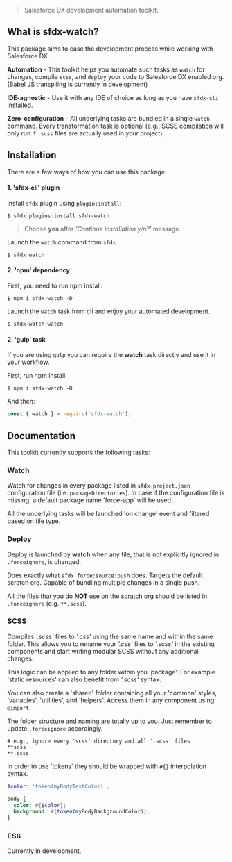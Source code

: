 > Salesforce DX development automation toolkit.

## What is sfdx-watch?

This package aims to ease the development process while working with Salesforce DX.

**Automation** - This toolkit helps you automate such tasks as `watch` for changes, compile `scss`, and `deploy` your code to Salesforce DX enabled org. (Babel JS transpiling is currently in development)

**IDE-agnostic** - Use it with any IDE of choice as long as you have `sfdx-cli` installed.

**Zero-configuration** - All underlying tasks are bundled in a single `watch` command. Every transformation task is optional (e.g., SCSS compilation will only run if `.scss` files are actually used in your project).

## Installation

There are a few ways of how you can use this package:

#### 1. 'sfdx-cli' plugin

Install `sfdx` plugin using `plugin:install`:

```console
$ sfdx plugins:install sfdx-watch
```

> Choose **yes** after *'Continue installation y/n?'* message.

Launch the `watch` command from `sfdx`.

```console
$ sfdx watch
```

#### 2. 'npm' dependency

First, you need to run npm install:

```console
$ npm i sfdx-watch -D
```

Launch the `watch` task from cli and enjoy your automated development.

```console
$ sfdx-watch watch
```

#### 2. 'gulp' task

If you are using `gulp` you can require the **watch** task directly and use it in your workflow.

First, run npm install:

```console
$ npm i sfdx-watch -D
```

And then:

```javascript
const { watch } = require('sfdx-watch');
```

## Documentation

This toolkit currently supports the following tasks:

### Watch

Watch for changes in every package listed in `sfdx-project.json` configuration file (i.e. `packageDirectories`). In case if the configuration file is missing, a default package name 'force-app' will be used.

All the underlying tasks will be launched 'on change' event and filtered based on file type.

### Deploy

Deploy is launched by **watch** when any file, that is not explicitly ignored in `.forceignore`, is changed.

Does exactly what `sfdx force:source:push` does. Targets the default scratch org. Capable of bundling multiple changes in a single push.

All the files that you do **NOT** use on the scratch org should be listed in `.forceignore` (e.g. `**.scss`).

### SCSS

Compiles *'.scss'* files to *'.css'* using the same name and within the same folder. This allows you to rename your *'.css'* files to *'.scss'* in the existing components and start writing modular SCSS without any additional changes.

This logic can be applied to any folder within you 'package'. For example 'static resources' can also benefit from *'.scss'* syntax.

You can also create a 'shared' folder containing all your 'common' styles, 'variables', 'utilities', and 'helpers'. Access them in any component using `@import`.

The folder structure and naming are totally up to you. Just remember to update `.forceignore` accordingly.

```
# e.g., ignore every 'scss' directory and all '.scss' files
**scss
**.scss
```

In order to use 'tokens' they should be wrapped with `#{}` interpolation syntax.

```scss
$color: 'token(myBodyTextColor)';

body {
  color: #{$color};
  background: #{token(myBodyBackgroundColor)};
}
```

### ES6

Currently in development.
